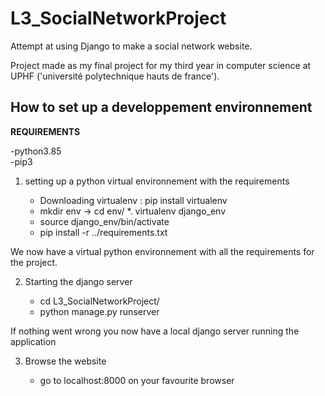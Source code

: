 # L3_SocialNetworkProject

Attempt at using Django to make a social network website.

Project made as my final project for my third year in computer science at UPHF ('université polytechnique hauts de france').

## How to set up a developpement environnement

  **REQUIREMENTS**
  
  -python3.85 <br>
  -pip3
  
 1. setting up a python virtual environnement with the requirements 
 
    * Downloading virtualenv : pip install virtualenv
    * mkdir env -> cd env/
    *. virtualenv django_env
    * source django_env/bin/activate
    * pip install -r ../requirements.txt
    
We now have a virtual python environnement with all the requirements for the project.
    
2. Starting the django server 

    * cd L3_SocialNetworkProject/
    * python manage.py runserver
    
If nothing went wrong you now have a local django server running the application 
    
3. Browse the website 

    * go to localhost:8000 on your favourite browser
   
  
